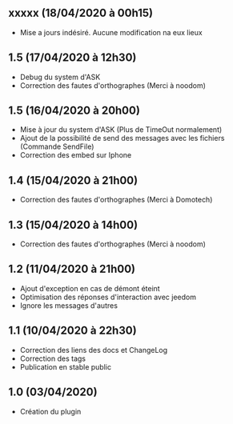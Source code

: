 ## xxxxx (18/04/2020 à 00h15)
- Mise a jours indésiré. Aucune modification na eux lieux

## 1.5 (17/04/2020 à 12h30)
- Debug du system d'ASK
- Correction des fautes d'orthographes (Merci à noodom)

## 1.5 (16/04/2020 à 20h00)
- Mise à jour du system d'ASK (Plus de TimeOut normalement)
- Ajout de la possibilité de send des messages avec les fichiers (Commande SendFile)
- Correction des embed sur Iphone

## 1.4 (15/04/2020 à 21h00)
- Correction des fautes d'orthographes (Merci à Domotech)

## 1.3 (15/04/2020 à 14h00)
- Correction des fautes d'orthographes (Merci à noodom)

## 1.2 (11/04/2020 à 21h00)

- Ajout d'exception en cas de démont éteint
- Optimisation des réponses d'interaction avec jeedom
- Ignore les messages d'autres 

## 1.1 (10/04/2020 à 22h30)

- Correction des liens des docs et ChangeLog
- Correction des tags
- Publication en stable public

## 1.0 (03/04/2020)
- Création du plugin 
